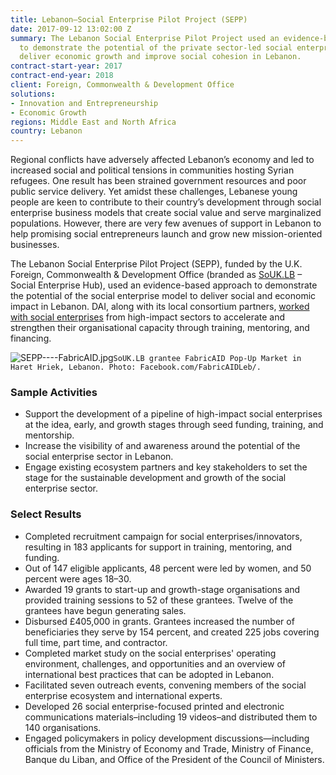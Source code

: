 ```yaml
---
title: Lebanon—Social Enterprise Pilot Project (SEPP)
date: 2017-09-12 13:02:00 Z
summary: The Lebanon Social Enterprise Pilot Project used an evidence-based approach
  to demonstrate the potential of the private sector-led social enterprise model to
  deliver economic growth and improve social cohesion in Lebanon.
contract-start-year: 2017
contract-end-year: 2018
client: Foreign, Commonwealth & Development Office
solutions:
- Innovation and Entrepreneurship
- Economic Growth
regions: Middle East and North Africa
country: Lebanon
---
```


Regional conflicts have adversely affected Lebanon’s economy and led to increased social and political tensions in communities hosting Syrian refugees. One result has been strained government resources and poor public service delivery. Yet amidst these challenges, Lebanese young people are keen to contribute to their country’s development through social enterprise business models that create social value and serve marginalized populations. However, there are very few avenues of support in Lebanon to help promising social entrepreneurs launch and grow new mission-oriented businesses.

The Lebanon Social Enterprise Pilot Project (SEPP), funded by the U.K. Foreign, Commonwealth & Development Office (branded as [SoUK.LB](http://www.souklb.co/) – Social Enterprise Hub), used an evidence-based approach to demonstrate the potential of the social enterprise model to deliver social and economic impact in Lebanon. DAI, along with its local consortium partners, [worked with social enterprises](http://dai-global-developments.com/articles/with-uk-aid-lebanon-social-enterprise-pilot-new-model-of-development/) from high-impact sectors to accelerate and strengthen their organisational capacity through training, mentoring, and financing.

![SEPP----FabricAID.jpg](/uploads/SEPP----FabricAID.jpg)`SoUK.LB grantee FabricAID Pop-Up Market in Haret Hriek, Lebanon. Photo: Facebook.com/FabricAIDLeb/.`

### Sample Activities

* Support the development of a pipeline of high-impact social enterprises at the idea, early, and growth stages through seed funding, training, and mentorship.
* Increase the visibility of and awareness around the potential of the social enterprise sector in Lebanon.
* Engage existing ecosystem partners and key stakeholders to set the stage for the sustainable development and growth of the social enterprise sector.

### Select Results

* Completed recruitment campaign for social enterprises/innovators, resulting in 183 applicants for support in training, mentoring, and funding.
* Out of 147 eligible applicants, 48 percent were led by women, and 50 percent were ages 18–30.
* Awarded 19 grants to start-up and growth-stage organisations and provided training sessions to 52 of these grantees. Twelve of the grantees have begun generating sales.
* Disbursed £405,000 in grants. Grantees increased the number of beneficiaries they serve by 154 percent, and created 225 jobs covering full time, part time, and contractor.
* Completed market study on the social enterprises' operating environment, challenges, and opportunities and an overview of international best practices that can be adopted in Lebanon.
* Facilitated seven outreach events, convening members of the social enterprise ecosystem and international experts.
* Developed 26 social enterprise-focused printed and electronic communications materials–including 19 videos–and distributed them to 140 organisations.
* Engaged policymakers in policy development discussions—including officials from the Ministry of Economy and Trade, Ministry of Finance, Banque du Liban, and Office of the President of the Council of Ministers.
